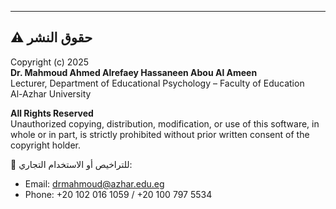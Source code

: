 ---

## ⚠️ حقوق النشر
Copyright (c) 2025  
**Dr. Mahmoud Ahmed Alrefaey Hassaneen Abou Al Ameen**  
Lecturer, Department of Educational Psychology – Faculty of Education  
Al-Azhar University  

**All Rights Reserved**  
Unauthorized copying, distribution, modification, or use of this software, in whole or in part, is strictly prohibited without prior written consent of the copyright holder.

📩 للتراخيص أو الاستخدام التجاري:  
- Email: drmahmoud@azhar.edu.eg  
- Phone: +20 102 016 1059 / +20 100 797 5534
